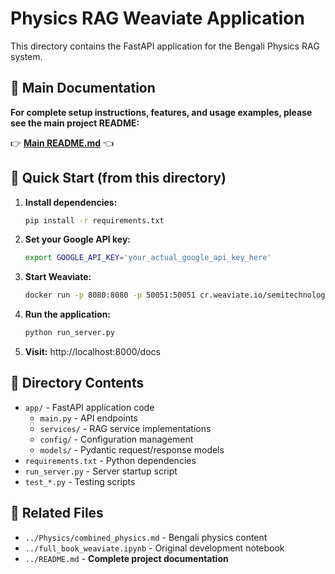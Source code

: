 # Physics RAG Weaviate Application

This directory contains the FastAPI application for the Bengali Physics RAG system.

## 📖 Main Documentation

**For complete setup instructions, features, and usage examples, please see the main project README:**

👉 **[Main README.md](../README.md)** 👈

## 🚀 Quick Start (from this directory)

1. **Install dependencies:**
   ```bash
   pip install -r requirements.txt
   ```

2. **Set your Google API key:**
   ```bash
   export GOOGLE_API_KEY='your_actual_google_api_key_here'
   ```

3. **Start Weaviate:**
   ```bash
   docker run -p 8080:8080 -p 50051:50051 cr.weaviate.io/semitechnologies/weaviate:1.24.6
   ```

4. **Run the application:**
   ```bash
   python run_server.py
   ```

5. **Visit:** http://localhost:8000/docs

## 📁 Directory Contents

- `app/` - FastAPI application code
  - `main.py` - API endpoints
  - `services/` - RAG service implementations
  - `config/` - Configuration management
  - `models/` - Pydantic request/response models
- `requirements.txt` - Python dependencies
- `run_server.py` - Server startup script
- `test_*.py` - Testing scripts

## 🔗 Related Files

- `../Physics/combined_physics.md` - Bengali physics content
- `../full_book_weaviate.ipynb` - Original development notebook
- `../README.md` - **Complete project documentation**